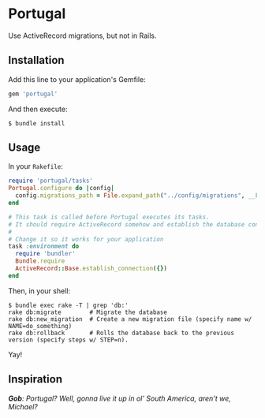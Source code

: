 # Portugal

Use ActiveRecord migrations, but not in Rails.

## Installation

Add this line to your application's Gemfile:

```ruby
gem 'portugal'
```

And then execute:

```shell
$ bundle install
```

## Usage

In your `Rakefile`:

```ruby
require 'portugal/tasks'
Portugal.configure do |config|
  config.migrations_path = File.expand_path("../config/migrations", __FILE__)
end

# This task is called before Portugal executes its tasks.
# It should require ActiveRecord somehow and establish the database connection
#
# Change it so it works for your application
task :environment do
  require 'bundler'
  Bundle.require
  ActiveRecord::Base.establish_connection({})
end
```

Then, in your shell:

```shell
$ bundle exec rake -T | grep 'db:'
rake db:migrate        # Migrate the database
rake db:new_migration  # Create a new migration file (specify name w/ NAME=do_something)
rake db:rollback       # Rolls the database back to the previous version (specify steps w/ STEP=n).
```

Yay!

## Inspiration

_**Gob**: Portugal? Well, gonna live it up in ol’ South America, aren’t we, Michael?_
